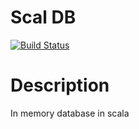 # Scal DB

[![Build Status](https://travis-ci.org/kaiquewdev/scaldb.svg?branch=master)](https://travis-ci.org/kaiquewdev/scaldb)

# Description

In memory database in scala
